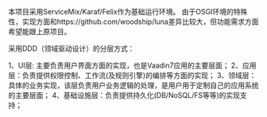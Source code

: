 本项目采用ServiceMix/Karaf/Felix作为基础运行环境。
由于OSGI环境的特殊性，实现方面和https://github.com/woodship/luna差异比较大，但功能需求方面希望能跟上原项目。

采用DDD（领域驱动设计）的分层方式：

1、UI层: 主要负责用户界面方面的实现，也是Vaadin7应用的主要层面；
2、应用层：负责提供权限控制、工作流(及规则引擎)的编排等方面的实现；
3、领域层：具体的业务实现，该层负责用户业务逻辑的处理，是用户用于定制自己的应用系统的主要层面；
4、基础设施层：负责提供持久化(DB/NoSQL/FS等等)的实现支持；